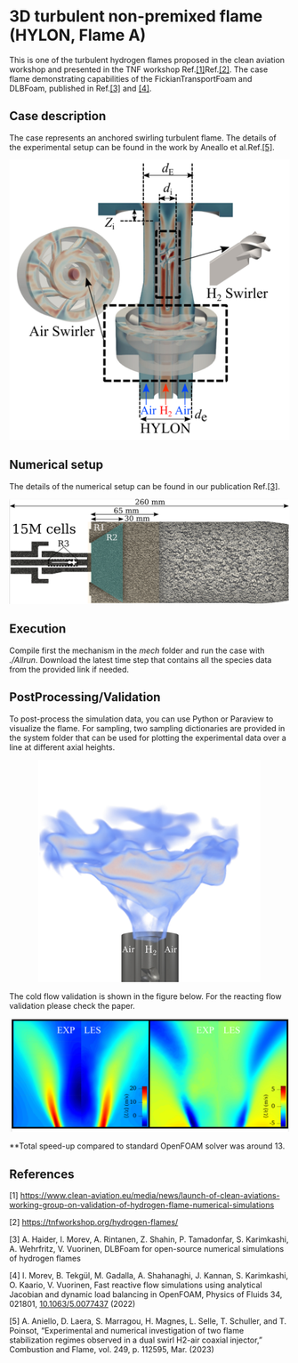 # 3D turbulent non-premixed flame (HYLON, Flame A)
This is one of the turbulent hydrogen flames proposed in the clean aviation workshop and presented in the TNF workshop Ref.[[1]](#1)Ref.[[2]](#2). The case flame demonstrating capabilities of the FickianTransportFoam and DLBFoam, published in Ref.[[3]](#3) and [[4]](#4). 

## Case description
The case represents an anchored swirling turbulent flame. The details of the experimental setup can be found in the work by Aneallo et al.Ref.[[5]](#5).
<p align="center">
  <img src="doc/HYLON_Injector.png" alt="drawing" width="600"/>
</p>


## Numerical setup
The details of the numerical setup can be found in our publication Ref.[[3]](#3).

<p align="center">
  <img src="doc/HYLON_Mesh.png" alt="drawing" width="600"/>
</p>


## Execution
Compile first the mechanism in the *mech* folder and run the case with *./Allrun*. Download the latest time step that contains all the species data from the provided link if needed.

## PostProcessing/Validation
To post-process the simulation data, you can use Python or Paraview to visualize the flame. For sampling, two sampling dictionaries are provided in the system folder that can be used for plotting the experimental data over a line at different axial heights.

<p align="center">
  <img src="doc/HYLON.png" alt="drawing" width="400"/>
</p>

The cold flow validation is shown in the figure below. For the reacting flow validation please check the paper.

<p align="center">
  <img src="doc/HYLON_ColdValidation.png" alt="drawing" width="600"/>
</p>
**Total speed-up compared to standard OpenFOAM solver was around 13.

## References

<a id="1">[1]</a>
https://www.clean-aviation.eu/media/news/launch-of-clean-aviations-working-group-on-validation-of-hydrogen-flame-numerical-simulations

<a id="2">[2]</a> 
https://tnfworkshop.org/hydrogen-flames/

<a id="3">[3]</a>
A. Haider, I. Morev, A. Rintanen, Z. Shahin, P. Tamadonfar, S. Karimkashi, A. Wehrfritz, V. Vuorinen, DLBFoam for open-source numerical simulations of
hydrogen flames

<a id="4">[4]</a>
I. Morev, B. Tekgül, M. Gadalla, A. Shahanaghi, J. Kannan, S. Karimkashi, O. Kaario, V. Vuorinen, Fast reactive flow simulations using analytical Jacobian and dynamic load balancing in OpenFOAM, Physics of Fluids 34, 021801, [10.1063/5.0077437](https://doi.org/10.1063/5.0077437) (2022)



<a id="5">[5]</a>
A. Aniello, D. Laera, S. Marragou, H. Magnes, L. Selle, T. Schuller,
and T. Poinsot, “Experimental and numerical investigation of two flame
stabilization regimes observed in a dual swirl H2-air coaxial injector,”
Combustion and Flame, vol. 249, p. 112595, Mar. (2023)
